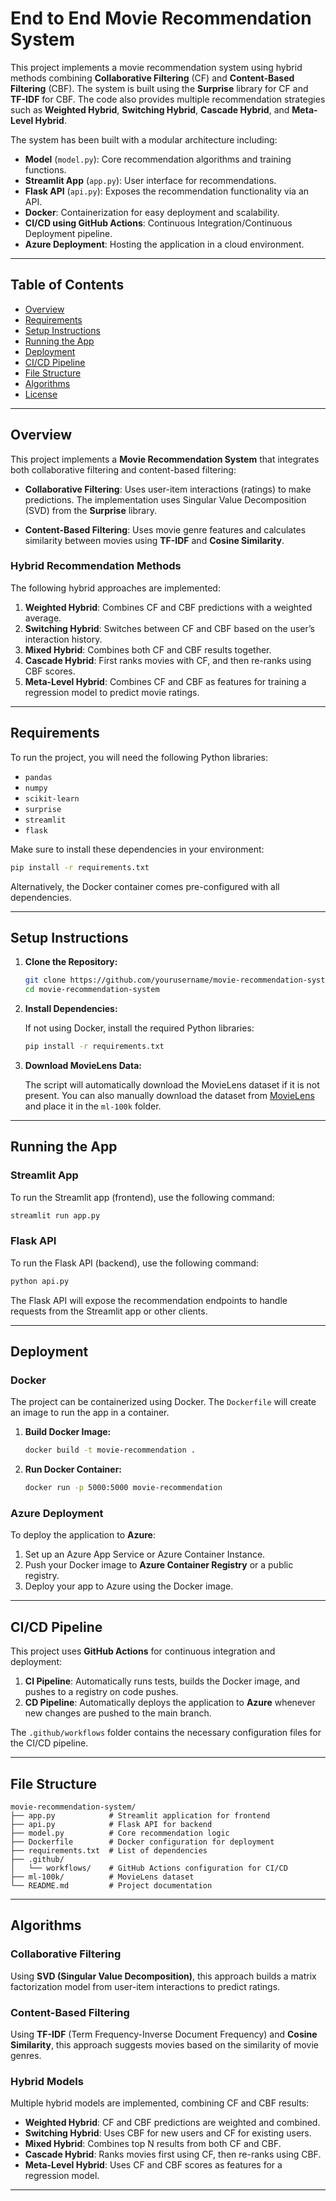 
# End to End Movie Recommendation System

This project implements a movie recommendation system using hybrid methods combining **Collaborative Filtering** (CF) and **Content-Based Filtering** (CBF). The system is built using the **Surprise** library for CF and **TF-IDF** for CBF. The code also provides multiple recommendation strategies such as **Weighted Hybrid**, **Switching Hybrid**, **Cascade Hybrid**, and **Meta-Level Hybrid**.

The system has been built with a modular architecture including:

- **Model** (`model.py`): Core recommendation algorithms and training functions.
- **Streamlit App** (`app.py`): User interface for recommendations.
- **Flask API** (`api.py`): Exposes the recommendation functionality via an API.
- **Docker**: Containerization for easy deployment and scalability.
- **CI/CD using GitHub Actions**: Continuous Integration/Continuous Deployment pipeline.
- **Azure Deployment**: Hosting the application in a cloud environment.

---

## Table of Contents
- [Overview](#overview)
- [Requirements](#requirements)
- [Setup Instructions](#setup-instructions)
- [Running the App](#running-the-app)
- [Deployment](#deployment)
- [CI/CD Pipeline](#cicd-pipeline)
- [File Structure](#file-structure)
- [Algorithms](#algorithms)
- [License](#license)

---

## Overview

This project implements a **Movie Recommendation System** that integrates both collaborative filtering and content-based filtering:

- **Collaborative Filtering**: Uses user-item interactions (ratings) to make predictions. The implementation uses Singular Value Decomposition (SVD) from the **Surprise** library.
  
- **Content-Based Filtering**: Uses movie genre features and calculates similarity between movies using **TF-IDF** and **Cosine Similarity**.

### Hybrid Recommendation Methods
The following hybrid approaches are implemented:
1. **Weighted Hybrid**: Combines CF and CBF predictions with a weighted average.
2. **Switching Hybrid**: Switches between CF and CBF based on the user’s interaction history.
3. **Mixed Hybrid**: Combines both CF and CBF results together.
4. **Cascade Hybrid**: First ranks movies with CF, and then re-ranks using CBF scores.
5. **Meta-Level Hybrid**: Combines CF and CBF as features for training a regression model to predict movie ratings.

---

## Requirements

To run the project, you will need the following Python libraries:

- `pandas`
- `numpy`
- `scikit-learn`
- `surprise`
- `streamlit`
- `flask`

Make sure to install these dependencies in your environment:

```bash
pip install -r requirements.txt
```

Alternatively, the Docker container comes pre-configured with all dependencies.

---

## Setup Instructions

1. **Clone the Repository:**

   ```bash
   git clone https://github.com/yourusername/movie-recommendation-system.git
   cd movie-recommendation-system
   ```

2. **Install Dependencies:**

   If not using Docker, install the required Python libraries:

   ```bash
   pip install -r requirements.txt
   ```

3. **Download MovieLens Data:**

   The script will automatically download the MovieLens dataset if it is not present. You can also manually download the dataset from [MovieLens](https://grouplens.org/datasets/movielens/100k/) and place it in the `ml-100k` folder.

---

## Running the App

### Streamlit App

To run the Streamlit app (frontend), use the following command:

```bash
streamlit run app.py
```

### Flask API

To run the Flask API (backend), use the following command:

```bash
python api.py
```

The Flask API will expose the recommendation endpoints to handle requests from the Streamlit app or other clients.

---

## Deployment

### Docker

The project can be containerized using Docker. The `Dockerfile` will create an image to run the app in a container.

1. **Build Docker Image:**

   ```bash
   docker build -t movie-recommendation .
   ```

2. **Run Docker Container:**

   ```bash
   docker run -p 5000:5000 movie-recommendation
   ```

### Azure Deployment

To deploy the application to **Azure**:

1. Set up an Azure App Service or Azure Container Instance.
2. Push your Docker image to **Azure Container Registry** or a public registry.
3. Deploy your app to Azure using the Docker image.

---

## CI/CD Pipeline

This project uses **GitHub Actions** for continuous integration and deployment:

1. **CI Pipeline**: Automatically runs tests, builds the Docker image, and pushes to a registry on code pushes.
2. **CD Pipeline**: Automatically deploys the application to **Azure** whenever new changes are pushed to the main branch.

The `.github/workflows` folder contains the necessary configuration files for the CI/CD pipeline.

---

## File Structure

```
movie-recommendation-system/
├── app.py            # Streamlit application for frontend
├── api.py            # Flask API for backend
├── model.py          # Core recommendation logic
├── Dockerfile        # Docker configuration for deployment
├── requirements.txt  # List of dependencies
├── .github/
│   └── workflows/    # GitHub Actions configuration for CI/CD
├── ml-100k/          # MovieLens dataset
└── README.md         # Project documentation
```

---

## Algorithms

### Collaborative Filtering
Using **SVD (Singular Value Decomposition)**, this approach builds a matrix factorization model from user-item interactions to predict ratings.

### Content-Based Filtering
Using **TF-IDF** (Term Frequency-Inverse Document Frequency) and **Cosine Similarity**, this approach suggests movies based on the similarity of movie genres.

### Hybrid Models
Multiple hybrid models are implemented, combining CF and CBF results:
- **Weighted Hybrid**: CF and CBF predictions are weighted and combined.
- **Switching Hybrid**: Uses CBF for new users and CF for existing users.
- **Mixed Hybrid**: Combines top N results from both CF and CBF.
- **Cascade Hybrid**: Ranks movies first using CF, then re-ranks using CBF.
- **Meta-Level Hybrid**: Uses CF and CBF scores as features for a regression model.

---
